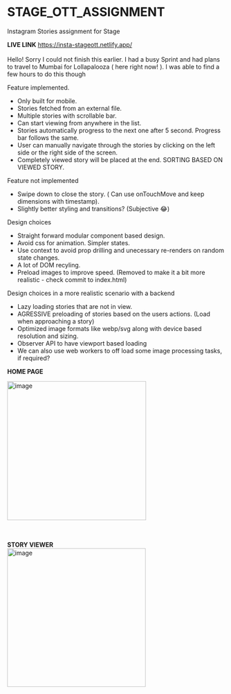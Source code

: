# STAGE_OTT_ASSIGNMENT
Instagram Stories assignment for Stage 


**LIVE LINK** https://insta-stageott.netlify.app/ </br> </br>
Hello! Sorry I could not finish this earlier. I had a busy Sprint and had plans to travel to Mumbai for Lollapalooza ( here right now! ). I was able to find a few hours to do this though  

Feature implemented. 

- Only built for mobile.
- Stories fetched from an external file.
- Multiple stories with scrollable bar.
- Can start viewing from anywhere in the list.
- Stories automatically progress to the next one after 5 second. Progress bar follows the same.
- User can manually navigate through the stories by clicking on the left side or the right side of the screen.
- Completely viewed story will be placed at the end. SORTING BASED ON VIEWED STORY.

Feature not implemented

- Swipe down to close the story. ( Can use onTouchMove and keep dimensions with timestamp). 
- Slightly better styling and transitions? (Subjective 😂)

Design choices

- Straight forward modular component based design.
- Avoid css for animation. Simpler states. 
- Use context to avoid prop drilling and unecessary re-renders on random state changes.
- A lot of DOM recyling.
- Preload images to improve speed. (Removed to make it a bit more realistic - check commit to index.html)

Design choices in a more realistic scenario with a backend
- Lazy loading stories that are not in view.
- AGRESSIVE preloading of stories based on the users actions. (Load when approaching a story)
- Optimized image formats like webp/svg along with device based resolution and sizing.
- Observer API to have viewport based loading
- We can also use web workers to off load some image processing tasks, if required?

**HOME PAGE** </br>


<img width="321" alt="image" src="https://github.com/user-attachments/assets/91b05529-34f8-4270-abe1-91b57d58ec5a" />

</br>
</br>
</br>

**STORY VIEWER** </br>
<img width="320" alt="image" src="https://github.com/user-attachments/assets/16ba37a1-8901-42e0-82b0-ea6cb91346dd" />
